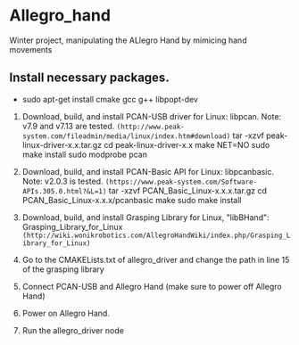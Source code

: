 # Allegro_hand
Winter project, manipulating the ALlegro Hand by mimicing hand movements

## Install necessary packages.

- sudo apt-get install cmake gcc g++ libpopt-dev

1. Download, build, and install PCAN-USB driver for Linux: libpcan. Note: v7.9 and v7.13 are tested.
`(http://www.peak-system.com/fileadmin/media/linux/index.htm#download)`
tar -xzvf peak-linux-driver-x.x.tar.gz
cd peak-linux-driver-x.x
make NET=NO
sudo make install
sudo modprobe pcan

2. Download, build, and install PCAN-Basic API for Linux: libpcanbasic. Note: v2.0.3 is tested.
`(https://www.peak-system.com/Software-APIs.305.0.html?&L=1)`
tar -xzvf PCAN_Basic_Linux-x.x.x.tar.gz
cd PCAN_Basic_Linux-x.x.x/pcanbasic
make
sudo make install

3. Download, build, and install Grasping Library for Linux, "libBHand": Grasping_Library_for_Linux
`(http://wiki.wonikrobotics.com/AllegroHandWiki/index.php/Grasping_Library_for_Linux)`

4. Go to the CMAKELists.txt of allegro_driver and change the path in line 15 of the grasping library

5. Connect PCAN-USB and Allegro Hand (make sure to power off Allegro Hand)

6. Power on Allegro Hand.

7.  Run the allegro_driver node

